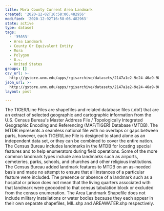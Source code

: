```yaml
---
title: Mora County Current Area Landmark
created: '2020-12-02T16:58:06.482956'
modified: '2020-12-02T16:58:06.482963'
state: active
type: dataset
tags:
  - '35033'
  - Area Landmark
  - County Or Equivalent Entity
  - Mora
  - Polygon
  - U.s.
  - United States
groups: []
csv_url: >-
  http://gstore.unm.edu/apps/rgisarchive/datasets/2147a1e2-9e24-46a9-98dc-c4bff33696f4/tl_2010_35033_arealm.derived.csv
json_url: >-
  http://gstore.unm.edu/apps/rgisarchive/datasets/2147a1e2-9e24-46a9-98dc-c4bff33696f4/tl_2010_35033_arealm.derived.json
layout: post

---
```

The TIGER/Line Files are shapefiles and related database files (.dbf) that are an extract of selected geographic and cartographic information from the U.S. Census Bureau's Master Address File / Topologically Integrated Geographic Encoding and Referencing (MAF/TIGER) Database (MTDB).  The MTDB represents a seamless national file with no overlaps or gaps between parts, however, each TIGER/Line File is designed to stand alone as an independent data set, or they can be combined to cover the entire nation.  The Census Bureau includes landmarks in the MTDB for locating special features and to help enumerators during field operations.  Some of the more common landmark types include area landmarks such as airports, cemeteries, parks, schools, and churches and other religious institutions.  The Census Bureau added landmark features to MTDB on an as-needed basis and made no attempt to ensure that all instances of a particular feature were included.  The presence or absence of a landmark such as a hospital or prison does not mean that the living quarters associated with that landmark were geocoded to that census tabulation block or excluded from the census enumeration.  The Area Landmark Shapefile does not include military installations or water bodies because they each appear in their own separate shapefiles, MIL.shp and AREAWATER.shp respectively.  

